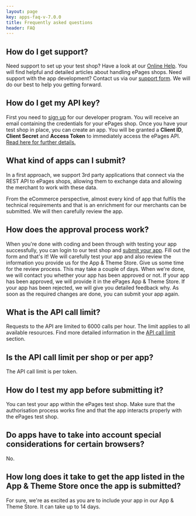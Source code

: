 ```yaml
---
layout: page
key: apps-faq-v-7.0.0
title: Frequently asked questions
header: FAQ
---
```


## How do I get support?

Need support to set up your test shop?
Have a look at our [Online Help](https://www.online-help-center.com/).
You will find helpful and detailed articles about handling ePages shops.
Need support with the app development?
Contact us via our [support form](https://developer.epages.com/support/).
We will do our best to help you getting forward.

## How do I get my API key?

First you need to [sign up](page:apps-overview#registration) for our developer program.
You will receive an email containing the credentials for your ePages shop.
Once you have your test shop in place, you can create an app.
You will be granted a **Client ID**, **Client Secret** and **Access Token** to immediately access the ePages API.
[Read here for further details.](page:apps-create)

## What kind of apps can I submit?

In a first approach, we support 3rd party applications that connect via the REST API to ePages shops, allowing them to exchange data and allowing the merchant to work with these data.

From the eCommerce perspective, almost every kind of app that fulfils the technical requirements and that is an enrichment for our merchants can be submitted.
We will then carefully review the app.

## How does the approval process work?

When you're done with coding and been through with testing your app successfully, you can login to our test shop and [submit your app](page:apps-submit).
Fill out the form and that's it!
We will carefully test your app and also review the information you provide us for the App & Theme Store.
Give us some time for the review process.
This may take a couple of days. When we're done, we will contact you whether your app has been approved or not.
If your app has been approved, we will provide it in the ePages App & Theme Store.
If your app has been rejected, we will give you detailed feedback why.
As soon as the required changes are done, you can submit your app again.

## What is the API call limit?

Requests to the API are limited to 6000 calls per hour.
The limit applies to all available resources.
Find more detailed information in the [API call limit](page:apps-api-call-limit) section.

## Is the API call limit per shop or per app?

The API call limit is per token.

## How do I test my app before submitting it?

You can test your app within the ePages test shop.
Make sure that the authorisation process works fine and that the app interacts properly with the ePages test shop.

## Do apps have to take into account special considerations for certain browsers?

No.

## How long does it take to get the app listed in the App & Theme Store once the app is submitted?

For sure, we're as excited as you are to include your app in our App & Theme Store.
It can take up to 14 days.
